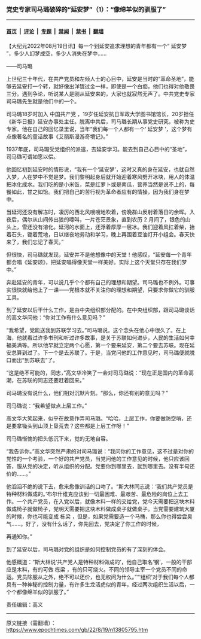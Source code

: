 ### 党史专家司马璐破碎的“延安梦”（1）：“像绵羊似的驯服了”

---

#### [首页](../../../..?n13805795) &nbsp;|&nbsp; [评论](../../../../../epoch-comment?n13805795) &nbsp;|&nbsp; [专题](../../../../../epoch-special?n13805795) &nbsp;|&nbsp; [禁闻](../../../../../epoch-news?n13805795) &nbsp;|&nbsp; [禁书](../../../../../books?n13805795) &nbsp;|&nbsp; [翻墙](https://github.com/gfw-breaker/nogfw/blob/master/README.md?n13805795)


<div class="post_content" id="artbody" itemprop="articleBody">
 <!-- article content begin -->
 <p>
  【大纪元2022年08月19日讯】每一个到延安追求理想的青年都有一个“
  <ok href="https://www.epochtimes.com/gb/tag/%E5%BB%B6%E5%AE%89%E6%A2%A6.html">
   延安梦
  </ok>
  ”，多少人幻梦成空，多少人消失在梦中……
 </p>
 <p>
  ——司马璐
 </p>
 <p>
  上世纪三十年代，在共产党员和左倾人士的心目中，延安是当时的“革命圣地”，能够去延安打一个转，就好像出洋镀过金一样，即使是一个白痴，他们也得对他敬畏三分。遇到争论，听说某人是刚从延安来的，大家也就寂然无声了。中共党史专家司马璐先生就是他们中的一个。
 </p>
 <p>
  司马璐18岁时加入
  <ok href="https://www.epochtimes.com/gb/tag/%E4%B8%AD%E5%9B%BD%E5%85%B1%E4%BA%A7%E5%85%9A.html">
   中国共产党
  </ok>
  ，19岁任延安抗日军政大学图书馆馆长，20岁担任《新华日报》延安办事处主任。脱离中共后，司马璐长期从事党史研究，被称为史专家。他在自己的回忆录里说，当年“我们每一个人都有一个‘
  <ok href="https://www.epochtimes.com/gb/tag/%E5%BB%B6%E5%AE%89%E6%A2%A6.html">
   延安梦
  </ok>
  ’，这个梦有点像著名的童话故事《艾丽斯漫游奇境记》。”
 </p>
 <p>
  1937年底，司马璐受党组织的派遣，去延安学习。能去到自己心目中的“圣地”，司马璐可谓如愿以偿。
 </p>
 <p>
  他回忆初到延安时的情形说，“我有一个‘延安梦’，这时又真的身在延安，也就自然入梦，人在梦中不觉是梦。我们黎明起身后就开始迎着寒风劈开冰块，用人的体温把冰化成水。我们吃的是小米饭，菜是红萝卜或是南瓜，营养当然是说不上的，每餐如此，甘之如饴。我们把自己的苦行视为革命者应有的情操，因为我们身在梦中。
 </p>
 <p>
  当延河还没有解冻时，凄厉的西北风嗖嗖地吹着，傍晚群山反射着落日的余晖。入夜后，偶尔从山间传出狼的嚎叫，一片苍茫景象，直到农历 2 月间了，银色的山头上，雪还没有溶化。延河的水面上，还浮着厚厚一层冰。我们迎着风扛着柴，抬着石头，锄着荒地，日以继夜地劳动和学习，晚上再围着豆油灯开小组会。春天快来了，我们忘记了春天。”
 </p>
 <p>
  但很快，司马璐就发现，延安并不是他想像中的天堂！他感叹，“延安毎一个青年都会唱《延安颂》，把延安唱得像天堂一样美好。实际上这个天堂只存在我们梦中。”
 </p>
 <p>
  奔赴延安的青年，可以说几乎个个都有自己的理想和期望。司马璐也不例外。可事实很快就给他上了一课——党根本就不关注你的理想和期望，只要求你做它的驯服工具。
 </p>
 <p>
  到了延安以后干什么工作，是由中央组织部分配的。在中央组织部，跟司马璐谈话的高文华问他：“你对工作有什么意见吗？”
 </p>
 <p>
  “我希望，党能送我到苏联学习去。”司马璐说。这个念头在他心中很久了。在上海，他就看过许多书刊和听过许多故事，是关于苏联如何进步，人民的生活如何幸福美满等。所以他早就立定两个心愿，第一个要来延安，第二个要去苏联。现在延安总算到过了。下一个是去苏联了。于是，当党问他的工作意见时，司马璐便就脱口而出“到苏联去”了。
 </p>
 <p>
  “这是绝不可能的，同志，”高文华冷笑了一会对司马璐说：“现在正是国内的革命高潮，在苏联的同志还要赶着回来。”
 </p>
 <p>
  司马璐没有说什么，他们相对沉默片刻。“那么，你还有别的意见吗？”
 </p>
 <p>
  司马璐说：“我希望做点上层工作。”
 </p>
 <p>
  高文华大笑起来，似乎在故意作弄司马璐。“哈哈，上层工作，你要做防空哨，还是要拿锄头到山顶上垦荒去？这些都是上层工作呀！”
 </p>
 <p>
  司马璐惭愧的把头低沉下来，觉的无地自容。
 </p>
 <p>
  “我告诉你。”高文华突然严肃的对司马璐说：“我问你的工作意见，这不过是对你的党性的一个考验，一个好的共产党员，当党问他的工作意见的时候，他只应该回答，服从党的决定，听从组织的分配。党要你到哪里去，就到哪里去。没有半句还价的……。”
 </p>
 <p>
  他滔滔不绝的说下去，愈来愈像训话的口吻了。“斯大林同志说：‘我们共产党员是特种材料做成的。’布尔什维克应该到一切最困难、最艰苦、最危险的岗位上去工作。一个共产党员，在入党以后，就像木料一样的交给党，党今天需要把这块木料做成椅子就做椅子，党明天需要把这块木料做成桌子就做桌子。当党需要建筑大厦的时候，你也可能变成
  <ok href="https://www.epochtimes.com/gb/tag/%E6%A0%8B%E6%A2%81.html">
   栋梁
  </ok>
  ，但是，如果党需要造一个马桶，那么你也得尝尝臭气……。好了，没有什么话了，你先回去，党决定了你工作的时候，
 </p>
 <p>
  再通知你。”
 </p>
 <p>
  到了延安以后，司马璐对党的组织是如何控制党员的有了深刻的体会。
 </p>
 <p>
  他感概道：“斯大林说‘共产党人是特种材料做成的’，他自己取名‘钢’，一般的干部应是木料，有的可做
  <ok href="https://www.epochtimes.com/gb/tag/%E6%A0%8B%E6%A2%81.html">
   栋梁
  </ok>
  ，有的只可烧火。不同的领导主宰一个党员不同的命运。党员除服从之外，绝不可以还价，也无权问为什么。”“‘组织’对于我们每个人都具有一种神秘的控制力量，有许多生龙活虎似的青年，经过两次组织生活以后，一个个都像绵羊似的驯服了。”
 </p>
 <p>
  责任编辑：高义
 </p>
 <!-- article content end -->
 <div id="below_article_ad">
 </div>
</div>


---

原文链接（需翻墙）：https://www.epochtimes.com/gb/22/8/19/n13805795.htm